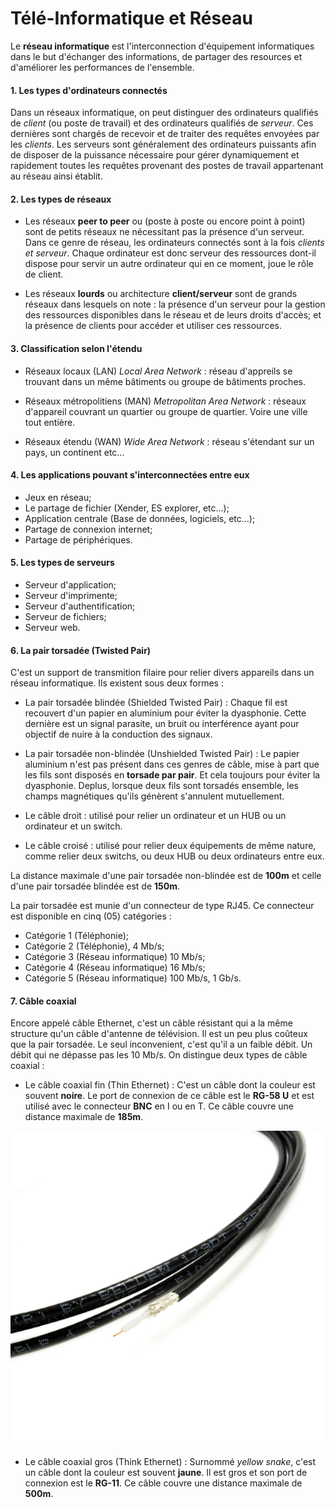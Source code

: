 # Télé-Informatique et Réseau

Le **réseau informatique** est l'interconnection d'équipement informatiques
dans le but d'échanger des informations, de partager des resources
et d'améliorer les performances de l'ensemble.


#### 1. Les types d'ordinateurs connectés
Dans un réseaux informatique, on peut distinguer des ordinateurs qualifiés
de *client* (ou poste de travail) et des ordinateurs qualifiés de *serveur*.
Ces dernières sont chargés de recevoir et de traiter des requêtes envoyées
par les *clients*. Les serveurs sont généralement des ordinateurs puissants
afin de disposer de la puissance nécessaire pour gérer dynamiquement
et rapidement toutes les requêtes provenant des postes de travail appartenant
au réseau ainsi établit.


#### 2. Les types de réseaux
- Les réseaux **peer to peer** ou (poste à poste ou encore point à point)
sont de petits réseaux ne nécessitant pas la présence d'un serveur.
Dans ce genre de réseau, les ordinateurs connectés sont à la fois *clients
et serveur*. Chaque ordinateur est donc serveur des ressources dont-il dispose
pour servir un autre ordinateur qui en ce moment, joue le rôle de client.

- Les réseaux **lourds** ou architecture **client/serveur** sont de grands
réseaux
dans lesquels on note : la présence d'un serveur pour la gestion des ressources
disponibles dans le réseau et de leurs droits d'accès; et la présence
de clients pour accéder et utiliser ces ressources.


#### 3. Classification selon l'étendu
- Réseaux locaux (LAN) *Local Area Network* : réseau d'appreils se trouvant
dans un même bâtiments ou groupe de bâtiments proches.

- Réseaux métropolitiens (MAN) *Metropolitan Area Network* : réseaux
d'appareil couvrant un quartier ou groupe de quartier. Voire une ville tout
entière.

- Réseaux étendu (WAN) *Wide Area Network* : réseau s'étendant sur un pays,
un continent etc...


#### 4. Les applications pouvant s'interconnectées entre eux

- Jeux en réseau;
- Le partage de fichier (Xender, ES explorer, etc...);
- Application centrale (Base de données, logiciels, etc...);
- Partage de connexion internet;
- Partage de périphériques.

#### 5. Les types de serveurs

- Serveur d'application;
- Serveur d'imprimente;
- Serveur d'authentification;
- Serveur de fichiers;
- Serveur web.

#### 6. La pair torsadée (Twisted Pair)

C'est un support de transmition filaire pour relier divers appareils
dans un réseau informatique. Ils existent sous deux formes :

- La pair torsadée blindée (Shielded Twisted Pair) : Chaque fil est recouvert
d'un papier en aluminium pour éviter la dyasphonie. Cette dernière
est un signal parasite, un bruit ou interférence ayant pour objectif de nuire
à la conduction des signaux.

- La pair torsadée non-blindée (Unshielded Twisted Pair) : Le papier
aluminium n'est pas présent dans ces genres de câble, mise à part que les fils
sont disposés en **torsade par pair**. Et cela toujours pour éviter
la dyasphonie. Deplus, lorsque deux fils sont torsadés ensemble,
les champs magnétiques qu'ils génèrent s'annulent mutuellement.

- Le câble droit : utilisé pour relier un ordinateur et un HUB ou un ordinateur
et un switch.

- Le câble croisé : utilisé pour relier deux équipements de même nature, comme
relier deux switchs, ou deux HUB ou deux ordinateurs entre eux.

La distance maximale d'une pair torsadée non-blindée est de **100m** et celle
d'une pair torsadée blindée est de **150m**.

La pair torsadée est munie d'un connecteur de type RJ45. Ce connecteur
est disponible en cinq (05) catégories :

- Catégorie 1 (Téléphonie);
- Catégorie 2 (Téléphonie), $4$ Mb/s;
- Catégorie 3 (Réseau informatique) $10$ Mb/s;
- Catégorie 4 (Réseau informatique) $16$ Mb/s;
- Catégorie 5 (Réseau informatique) $100$ Mb/s, $1$ Gb/s.


#### 7. Câble coaxial
Encore appelé câble Ethernet, c'est un câble résistant qui a la même structure
qu'un câble d'antenne de télévision. Il est un peu plus coûteux que la pair
torsadée. Le seul inconvenient, c'est qu'il a un faible débit. Un débit
qui ne dépasse pas les $10$ Mb/s. On distingue deux types de câble coaxial :

- Le câble coaxial fin (Thin Ethernet) : C'est un câble dont la couleur
est souvent **noire**. Le port de connexion de ce câble est le **RG-58 U**
et est utilisé avec le connecteur **BNC** en I ou en T. Ce câble couvre
une distance maximale de **185m**.

<div align="center">

![](./images/cable_coaxial.jpg)

</div>

- Le câble coaxial gros (Think Ethernet) : Surnommé *yellow snake*,
c'est un câble dont la couleur est souvent **jaune**. Il est gros
et son port de connexion est le **RG-11**. Ce câble couvre
une distance maximale de **500m**.











